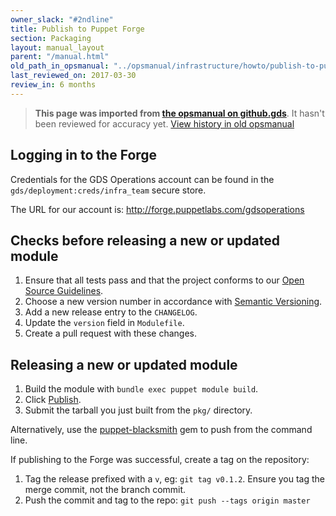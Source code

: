 ```yaml
---
owner_slack: "#2ndline"
title: Publish to Puppet Forge
section: Packaging
layout: manual_layout
parent: "/manual.html"
old_path_in_opsmanual: "../opsmanual/infrastructure/howto/publish-to-puppet-forge.md"
last_reviewed_on: 2017-03-30
review_in: 6 months
---
```


> **This page was imported from [the opsmanual on github.gds](https://github.gds/gds/opsmanual)**.
It hasn't been reviewed for accuracy yet.
[View history in old opsmanual](https://github.gds/gds/opsmanual/tree/master/infrastructure/howto/publish-to-puppet-forge.md)


## Logging in to the Forge

Credentials for the GDS Operations account can be found in the
`gds/deployment:creds/infra_team` secure store.

The URL for our account is: <http://forge.puppetlabs.com/gdsoperations>

## Checks before releasing a new or updated module

1)  Ensure that all tests pass and that the project conforms to our
    [Open Source
    Guidelines](https://gds-operations.github.io/guidelines/).
2)  Choose a new version number in accordance with [Semantic
    Versioning](http://semver.org/).
3)  Add a new release entry to the `CHANGELOG`.
4)  Update the `version` field in `Modulefile`.
5)  Create a pull request with these changes.

## Releasing a new or updated module

1)  Build the module with `bundle exec puppet module build`.
2)  Click [Publish](https://forge.puppetlabs.com/upload).
3)  Submit the tarball you just built from the `pkg/` directory.

Alternatively, use the
[puppet-blacksmith](https://github.com/maestrodev/puppet-blacksmith) gem
to push from the command line.

If publishing to the Forge was successful, create a tag on the
repository:

1)  Tag the release prefixed with a `v`, eg: `git tag v0.1.2`. Ensure
    you tag the merge commit, not the branch commit.
2)  Push the commit and tag to the repo: `git push --tags origin master`
